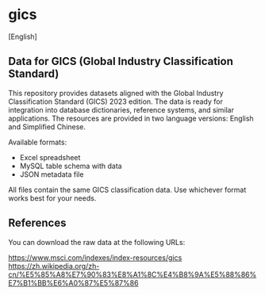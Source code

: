 # gics


[English]


## Data for GICS (Global Industry Classification Standard)

This repository provides datasets aligned with the Global Industry Classification Standard (GICS) 2023 edition. The data is ready for integration into database dictionaries, reference systems, and similar applications.
The resources are provided in two language versions: English and Simplified Chinese.

Available formats:

- Excel spreadsheet
- MySQL table schema with data
- JSON metadata file

All files contain the same GICS classification data. Use whichever format works best for your needs.


## References

You can download the raw data at the following URLs:

https://www.msci.com/indexes/index-resources/gics
https://zh.wikipedia.org/zh-cn/%E5%85%A8%E7%90%83%E8%A1%8C%E4%B8%9A%E5%88%86%E7%B1%BB%E6%A0%87%E5%87%86

